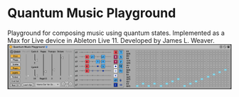 # Quantum Music Playground
Playground for composing music using quantum states. Implemented as a Max for Live device in Ableton Live 11. Developed by James L. Weaver.
![Quantum Music Playground screenshot](./images/qmp_0_9_screenshot.png)



